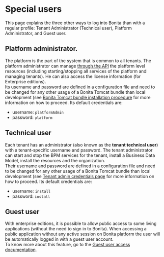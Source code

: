 # Special users

This page explains the three other ways to log into Bonita than with a regular profile: Tenant Administrator (Technical user), Platform Administrator, and Guest user.

## Platform administrator. 
The platform is the part of the system that is common to all tenants. The platform administrator can manage [through the API](platform-api.md) the platform level resources (including starting/stopping all services of the platform and managing tenants). He can also access the license information (for Enterprise editions).  
Its username and password are defined in a configuration file and need to be changed for any other usage of a Bonita Tomcat bundle than local development (see
[Bonita Tomcat bundle installation procedure](tomcat-bundle.md#toc3) for more information on how to proceed.
Its default credentials are:
* username: `platformAdmin`
* password: `platform`


## Technical user
Each tenant has an administrator (also known as the **tenant technical user**) with a tenant-specific username and password. The tenant administrator can start and stop the BPM services for the tenant, install a Business Data Model, install the resources and the organization.  
Their username and password are defined in a configuration file and need to be changed for any other usage of a Bonita Tomcat bundle than local development (see
[Tenant admin credentials page](tenant_admin_credentials.md) for more information on how to proceed.
Its default credentials are:
* username: `install`
* password: `install`

## Guest user
With enterprise editions, it is possible to allow public access to some living applications (without the need to sign in to Bonita).
When accessing a public application without any active session on Bonita platform the user will be automatically logged in with a guest user account.  
To know more about this feature, go to the [Guest user access documentation](guest-user.md).
